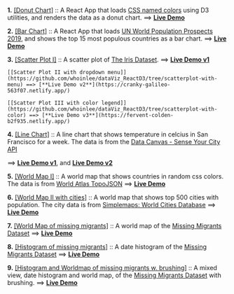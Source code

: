 **1.** [[Donut Chart]](https://github.com/whoinlee/dataViz_ReactD3/tree/donutchart) :: A React App that loads [CSS named colors](https://gist.githubusercontent.com/whoinlee/3000d2a926de7fb1697ba1fd5500af8e/raw/cssNamedColors.csv) using D3 utilities, and renders the data as a donut chart.
==> [**Live Demo**](https://modest-easley-dbd404.netlify.app/)

**2.** [[Bar Chart]](https://github.com/whoinlee/dataViz_ReactD3/tree/barchart) :: A React App that loads [UN World Population Prospects 2019](https://gist.githubusercontent.com/whoinlee/c1edf502cd2c7918ada32c63d43870f8/raw/UN_Population_2019.csv), and shows the top 15 most populous countries as a bar chart.
==> [**Live Demo**](https://sleepy-noyce-4e501a.netlify.app/)

**3.** [[Scatter Plot I]](https://github.com/whoinlee/dataViz_ReactD3/tree/scatterplot) :: A scatter plot of [The Iris Dataset](https://gist.githubusercontent.com/whoinlee/90f6546b4b83d053c37d67aeaca66c78/raw/iris.csv).
==> [**Live Demo v1**](https://quizzical-payne-ff65d9.netlify.app/)

    [[Scatter Plot II with dropdown menu]](https://github.com/whoinlee/dataViz_ReactD3/tree/scatterplot-with-menu) ==> [**Live Demo v2**](https://cranky-galileo-563f07.netlify.app/)

    [[Scatter Plot III with color legend]](https://github.com/whoinlee/dataViz_ReactD3/tree/scatterplot-with-color) ==> [**Live Demo v3**](https://fervent-colden-b2f935.netlify.app/)

**4.** [[Line Chart]](https://github.com/whoinlee/dataViz_ReactD3/tree/linechart) :: A line chart that shows temperature in celcius in San Francisco for a week. The data is from the [Data Canvas - Sense Your City API](http://grayarea.org/initiative/data-canvas-sense-your-city)

==> [**Live Demo v1**](https://elegant-tereshkova-5816aa.netlify.app/), and
[**Live Demo v2**](https://fervent-chandrasekhar-695ff0.netlify.app/)

**5.** [[World Map I]](https://github.com/whoinlee/dataViz_ReactD3/tree/worldmap) :: A world map that shows countries in random css colors. The data is from [World Atlas TopoJSON](https://github.com/topojson/world-atlas)
==> [**Live Demo**](https://hopeful-clarke-05c8c7.netlify.app/)

**6.** [[World Map II with cities]](https://github.com/whoinlee/dataViz_ReactD3/tree/worldmap-with-cities) :: A world map that shows top 500 cities with population. The city data is from [Simplemaps: World Cities Database](https://gist.githubusercontent.com/whoinlee/b510612c3891dc50fca48abe7768d58c/raw/worldcities_clean.csv)
==> [**Live Demo**](https://hopeful-curie-a04923.netlify.app/)

**7.** [[World Map of missing migrants]](https://github.com/whoinlee/dataViz_ReactD3/tree/worldmap-missing-migrants) :: A world map of the [Missing Migrants Dataset](https://gist.githubusercontent.com/whoinlee/9635d30312c4523fcbe1eab8bea69cb3/raw/MissingMigrants-Global-2019-10-08T09-47-14.csv)
==> [**Live Demo**](https://quirky-noyce-710d2f.netlify.app/)

**8.** [[Histogram of missing migrants]](https://github.com/whoinlee/dataViz_ReactD3/tree/histogram) :: A date histogram of the [Missing Migrants Dataset](https://gist.githubusercontent.com/curran/a9656d711a8ad31d812b8f9963ac441c/raw/MissingMigrants-Global-2019-10-08T09-47-14-subset.csv)
==> [**Live Demo**](https://quirky-mcclintock-2e928b.netlify.app/)

**9.** [[Histogram and Worldmap of missing migrants w. brushing]](https://github.com/whoinlee/dataViz_ReactD3/tree/histo-worldmap-brushing) :: A mixed view, date histogram and world map, of the [Missing Migrants Dataset](https://gist.githubusercontent.com/curran/a9656d711a8ad31d812b8f9963ac441c/raw/MissingMigrants-Global-2019-10-08T09-47-14-subset.csv) with brushing.
==> [**Live Demo**](https://dreamy-agnesi-b2acb6.netlify.app/)
